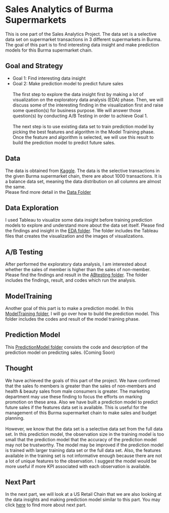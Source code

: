 # Sales Analytics of Burma Supermarkets
This is one part of the Sales Analytics Project. The data set is a selective data set on supermarket transactions in 3 different supermarkets in Burma. The goal of this part is to find interesting data insight and make prediction models for this Burma supermarket chain.

## Goal and Strategy
* Goal 1: Find interesting data insight
* Goal 2: Make prediction model to predict future sales 
<br><br>
The first step to explore the data insight first by making a lot of visualization on the exploratory data analysis (EDA) phase. Then, we will discuss some of the interesting finding in the visualization first and raise some question(s) for business purpose. We will answer those question(s) by conducting A/B Testing in order to achieve Goal 1.
<br><br>
The next step is to use existing data set to train prediction model by picking the best features and algorithm in the Model Training phase. Once the feature and algorithm is selected, we will use this result to build the prediction model to predict future sales.

## Data
The data is obtained from <a href="https://www.kaggle.com/aungpyaeap/supermarket-sales">Kaggle</a>. The data is the selective transactions in the given Burma supermarket chain, there are about 1000 transactions. It is a balance data set, meaning the data distribution on all columns are almost the same.
<br>
Please find more detail in the [Data Folder](Data)

## Data Exploration
I used Tableau to visualize some data insight before training prediction models to explore and understand more about the data set itself. Please find the findings and insight in the [EDA folder](EDA). The folder includes the Tableau files that creates the visualization and the images of visualizations.


## A/B Testing
After performed the exploratory data analysis, I am interested about whether the sales of member is higher than the sales of non-member. Please find the findings and result in the [ABtesting folder](ABtesting). The folder includes the findings, result, and codes which run the analysis.


## ModelTraining
Another goal of this part is to make a prediction model. In this [ModelTraining folder](ModelTraining), I will go over how to build the prediction model. This folder includes the codes and result of the model training phase. 


## Prediction Model
This [PredictionModel folder](PredictionModel) consists the code and description of the prediction model on predicting sales. (Coming Soon)


## Thought
We have achieved the goals of this part of the project. We have confirmed that the sales fo members is greater than the sales of non-members and health & beauty sales from male consumers is greater. The marketing department may use these finding to focus the efforts on marking promotion on these area. Also we have built a prediction model to predict future sales if the features data set is available. This is useful for the management of this Burma supermarket chain to make sales and budget planning.
<br><br>
However, we know that the data set is a selective data set from the full data set. In this prediction model, the observation size in the training model is too small that the prediction model that the accuracy of the prediction model may not be trustworthy. The model may be improved if the prediction model is trained with larger training data set or the full data set. Also, the features available in the training set is not informative enough because there are not a lot of unique features to the observation. I suggest the model would be more useful if more KPI associated with each observation is available.

## Next Part
In the next part, we will look at a US Retail Chain that we are also looking at the data insights and making prediction model similar to this part. You may click [here](../USRetail) to find more about next part.
